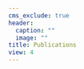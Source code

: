 ```yaml
---
cms_exclude: true
header:
  caption: ""
  image: ""
title: Publications
view: 4
---
```


<html>
  <body>
    <script type='text/javascript' src='https://d1bxh8uas1mnw7.cloudfront.net/assets/embed.js'></script>
  </body>
</html>
